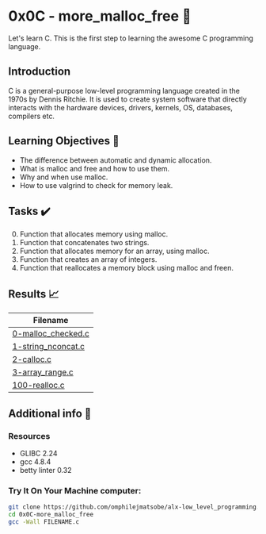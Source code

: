 # 0x0C - more_malloc_free 📝

Let's learn C. This is the first step to learning the awesome C programming language.

## Introduction

C is a general-purpose low-level programming language created in the 1970s by Dennis Ritchie.
It is used to create system software that directly interacts with the hardware devices, drivers, kernels, OS, databases, compilers etc.

## Learning Objectives :bookmark_tabs:

* The difference between automatic and dynamic allocation.
* What is malloc and free and how to use them.
* Why and when use malloc.
* How to use valgrind to check for memory leak.
  
## Tasks :heavy_check_mark:

0. Function that allocates memory using malloc.
1. Function that concatenates two strings.
2. Function that allocates memory for an array, using malloc.
3. Function that creates an array of integers.
4. Function that reallocates a memory block using malloc and freen.

## Results :chart_with_upwards_trend:

| Filename |
| ------ |
| [0-malloc_checked.c](https://github.com/omphilejmatsobe/alx-low_level_programming/blob/master/0x0C-more_malloc_free/0-malloc_checked.c)|
| [1-string_nconcat.c](https://github.com/omphilejmatsobe/alx-low_level_programming/blob/master/0x0C-more_malloc_free/1-string_nconcat.c)|
| [2-calloc.c](https://github.com/omphilejmatsobe/alx-low_level_programming/blob/master/0x0C-more_malloc_free/2-calloc.c)|
| [3-array_range.c](https://github.com/omphilejmatsobe/alx-low_level_programming/blob/master/0x0C-more_malloc_free/3-array_range.c)|
| [100-realloc.c](https://github.com/omphilejmatsobe/alx-low_level_programming/blob/master/0x0C-more_malloc_free/100-realloc.c)|

## Additional info :construction:
### Resources

- GLIBC 2.24
- gcc 4.8.4
- betty linter 0.32


### Try It On Your Machine computer:	
```bash
git clone https://github.com/omphilejmatsobe/alx-low_level_programming.git
cd 0x0C-more_malloc_free
gcc -Wall FILENAME.c
```

